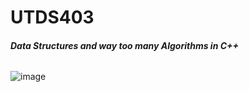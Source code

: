 # UTDS403
###### **Data Structures and way too many Algorithms in C++**
![image](https://github.com/user-attachments/assets/77d41552-9815-4267-8263-47859feff2c9)
